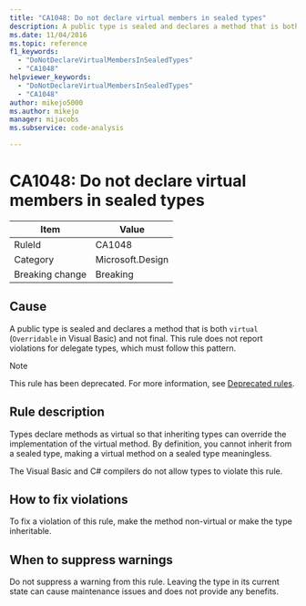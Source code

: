 ```yaml
---
title: "CA1048: Do not declare virtual members in sealed types"
description: A public type is sealed and declares a method that is both virtual (Overridable in Visual Basic) and not final. This rule does not report violations for delegate types, which must follow this pattern.
ms.date: 11/04/2016
ms.topic: reference
f1_keywords:
  - "DoNotDeclareVirtualMembersInSealedTypes"
  - "CA1048"
helpviewer_keywords:
  - "DoNotDeclareVirtualMembersInSealedTypes"
  - "CA1048"
author: mikejo5000
ms.author: mikejo
manager: mijacobs
ms.subservice: code-analysis

---
```


# CA1048: Do not declare virtual members in sealed types

|Item|Value|
|-|-|
|RuleId|CA1048|
|Category|Microsoft.Design|
|Breaking change|Breaking|

## Cause

A public type is sealed and declares a method that is both `virtual` (`Overridable` in Visual Basic) and not final. This rule does not report violations for delegate types, which must follow this pattern.

> [!NOTE]
> This rule has been deprecated. For more information, see [Deprecated rules](fxcop-unported-deprecated-rules.md).

## Rule description

Types declare methods as virtual so that inheriting types can override the implementation of the virtual method. By definition, you cannot inherit from a sealed type, making a virtual method on a sealed type meaningless.

The Visual Basic and C# compilers do not allow types to violate this rule.

## How to fix violations

To fix a violation of this rule, make the method non-virtual or make the type inheritable.

## When to suppress warnings

Do not suppress a warning from this rule. Leaving the type in its current state can cause maintenance issues and does not provide any benefits.
